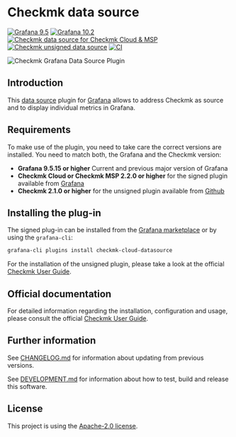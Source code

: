 # Checkmk data source

[![Grafana 9.5](https://img.shields.io/badge/Grafana-9.5-orange)](https://www.grafana.com)
[![Grafana 10.2](https://img.shields.io/badge/Grafana-10.2-orange)](https://www.grafana.com)
[![Checkmk data source for Checkmk Cloud & MSP](https://img.shields.io/badge/dynamic/json?color=blue&label=Checkmk%20for%20Cloud%20Edition&query=%24.version&url=https%3A%2F%2Fgrafana.com%2Fapi%2Fplugins%2Fcheckmk-cloud-datasource)](https://grafana.com/grafana/plugins/checkmk-cloud-datasource)
[![Checkmk unsigned data source](https://img.shields.io/badge/dynamic/json?color=blue&label=Checkmk&query=tag_name&url=https%3A%2F%2Fapi.github.com%2Frepos%2Ftribe29%2Fgrafana-checkmk-datasource%2Freleases%2Flatest)](https://github.com/Checkmk/grafana-checkmk-datasource)
[![CI](https://github.com/Checkmk/grafana-checkmk-datasource/actions/workflows/ci.yml/badge.svg?branch=main&event=schedule)](https://github.com/Checkmk/grafana-checkmk-datasource/actions/workflows/ci.yml?query=event%3Aschedule)


![Checkmk Grafana Data Source Plugin](https://github.com/checkmk/grafana-checkmk-datasource/raw/ebf24142922ccce5cc5649aa4809d1c19d55958f/grafana-checkmk-datasource.png)
## Introduction

This [data source][2] plugin for [Grafana][1] allows to address Checkmk as source and to display individual metrics in Grafana.

## Requirements

To make use of the plugin, you need to take care the correct versions are installed. You need to match both, the Grafana and the Checkmk version:

- **Grafana 9.5.15 or higher** Current and previous major version of Grafana
- **Checkmk Cloud or Checkmk MSP 2.2.0 or higher** for the signed plugin available from [Grafana][6]
- **Checkmk 2.1.0 or higher** for the unsigned plugin available from [Github][8]

## Installing the plug-in

The signed plug-in can be installed from the [Grafana marketplace][6] or by using the `grafana-cli`:

```bash
grafana-cli plugins install checkmk-cloud-datasource
```

For the installation of the unsigned plugin, please take a look at the official [Checkmk User Guide][3].

## Official documentation

For detailed information regarding the installation, configuration and usage,
please consult the official [Checkmk User Guide][3].

## Further information

See [CHANGELOG.md][4] for information about updating from previous
versions.

See [DEVELOPMENT.md][5] for information about how to test, build and
release this software.

## License

This project is using the [Apache-2.0 license][7].

[1]: https://grafana.com/grafana/
[2]: https://grafana.com/docs/grafana/latest/datasources/
[3]: https://docs.checkmk.com/latest/en/grafana.html
[4]: https://github.com/checkmk/grafana-checkmk-datasource/blob/main/CHANGELOG.md
[5]: https://github.com/checkmk/grafana-checkmk-datasource/blob/main/DEVELOPMENT.md
[6]: https://grafana.com/grafana/plugins/checkmk-cloud-datasource/
[7]: https://github.com/checkmk/grafana-checkmk-datasource/blob/main/LICENSE
[8]: https://github.com/Checkmk/grafana-checkmk-datasource
